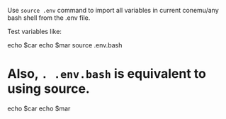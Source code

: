 Use `source .env` command to import all variables in current conemu/any bash shell from the .env file.

Test variables like:

echo $car
echo $mar
source .env.bash

# Also, `. .env.bash` is equivalent to using source.

echo $car
echo $mar
